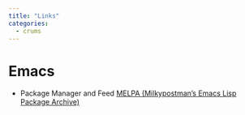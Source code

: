 ```yaml
---
title: "Links"
categories:
  - crums
---
```

# Emacs
- Package Manager and Feed
[MELPA (Milkypostman’s Emacs Lisp Package Archive)](https://melpa.org/)
